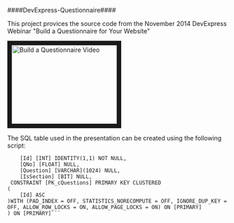####DevExpress-Questionnaire####

This project provices the source code from the November 2014 DevExpress Webinar "Build a Questionnaire for Your Website" 

<a href="http://www.youtube.com/watch?feature=player_embedded&v=y1uBstGLIJw
" target="_blank"><img src="http://img.youtube.com/vi/y1uBstGLIJw/0.jpg" 
alt="Build a Questionnaire Video" width="240" height="180" border="10" /></a>

The SQL table used in the presentation can be created using the following script:

```CREATE TABLE [dbo].[cQuestions](
	[Id] [INT] IDENTITY(1,1) NOT NULL,
	[QNo] [FLOAT] NULL,
	[Question] [VARCHAR](1024) NULL,
	[IsSection] [BIT] NULL,
 CONSTRAINT [PK_cQuestions] PRIMARY KEY CLUSTERED
(
	[Id] ASC
)WITH (PAD_INDEX = OFF, STATISTICS_NORECOMPUTE = OFF, IGNORE_DUP_KEY = OFF, ALLOW_ROW_LOCKS = ON, ALLOW_PAGE_LOCKS = ON) ON [PRIMARY]
) ON [PRIMARY]```

